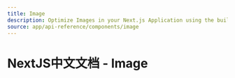 ```yaml
---
title: Image
description: Optimize Images in your Next.js Application using the built-in `next/image` Component.
source: app/api-reference/components/image
---
```


# NextJS中文文档 - Image
